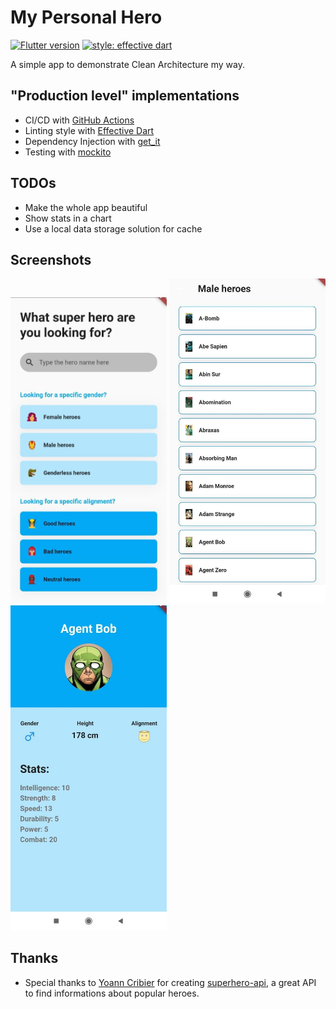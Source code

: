 # My Personal Hero

[![Flutter version](https://img.shields.io/badge/flutter-v1.22.1-blue?logo=flutter)](https://flutter.dev/docs/development/tools/sdk/releases)
[![style: effective dart](https://img.shields.io/badge/style-effective_dart-40c4ff.svg)](https://github.com/tenhobi/effective_dart)

A simple app to demonstrate Clean Architecture my way.

## "Production level" implementations

- CI/CD with [GitHub Actions](https://github.com/features/actions)
- Linting style with [Effective Dart](https://dart.dev/guides/language/effective-dart)
- Dependency Injection with [get_it](https://pub.dev/packages/get_it)
- Testing with [mockito](https://pub.dev/packages/mockito)

## TODOs

- Make the whole app beautiful
- Show stats in a chart
- Use a local data storage solution for cache 

## Screenshots

<p>
  <img src="https://github.com/codingwiththiago/superhero/blob/main/assets/screenshots/home.jpeg" alt="Home" width="250">
  <img src="https://github.com/codingwiththiago/superhero/blob/main/assets/screenshots/results.jpeg" alt="Results" width="250">
  <img src="https://github.com/codingwiththiago/superhero/blob/main/assets/screenshots/hero.jpeg" alt="Hero Information" width="250">
</p>

## Thanks
- Special thanks to [Yoann Cribier](https://github.com/akabab) for creating [superhero-api](https://github.com/akabab/superhero-api), a great API to find informations about popular heroes.
